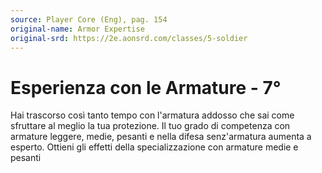 ```yaml
---
source: Player Core (Eng), pag. 154
original-name: Armor Expertise
original-srd: https://2e.aonsrd.com/classes/5-soldier
---
```


# Esperienza con le Armature - 7°

Hai trascorso così tanto tempo con l'armatura addosso che sai come sfruttare al
meglio la tua protezione. Il tuo grado di competenza con armature leggere,
medie, pesanti e nella difesa senz'armatura aumenta a esperto. Ottieni gli
effetti della specializzazione con armature medie e pesanti
